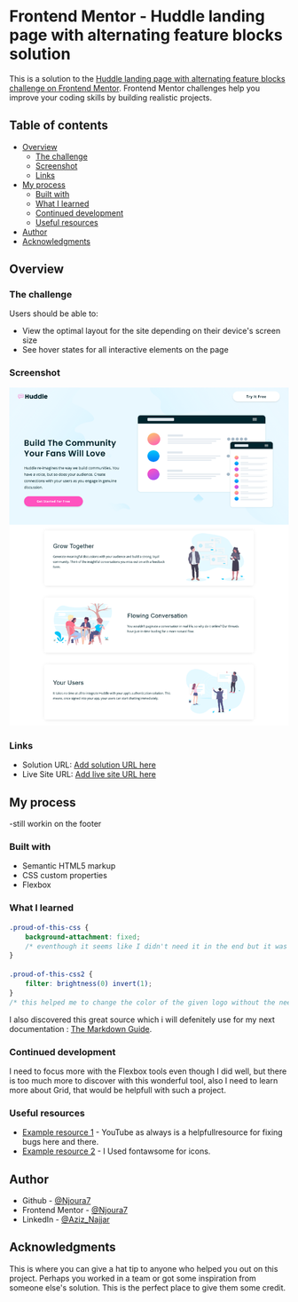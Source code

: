 # Frontend Mentor - Huddle landing page with alternating feature blocks solution

This is a solution to the [Huddle landing page with alternating feature blocks challenge on Frontend Mentor](https://www.frontendmentor.io/challenges/huddle-landing-page-with-alternating-feature-blocks-5ca5f5981e82137ec91a5100). Frontend Mentor challenges help you improve your coding skills by building realistic projects.

## Table of contents

- [Overview](#overview)
  - [The challenge](#the-challenge)
  - [Screenshot](#screenshot)
  - [Links](#links)
- [My process](#my-process)
  - [Built with](#built-with)
  - [What I learned](#what-i-learned)
  - [Continued development](#continued-development)
  - [Useful resources](#useful-resources)
- [Author](#author)
- [Acknowledgments](#acknowledgments)

## Overview

### The challenge

Users should be able to:

- View the optimal layout for the site depending on their device's screen size
- See hover states for all interactive elements on the page

### Screenshot

![](screenshot.png)

### Links

- Solution URL: [Add solution URL here](https://your-solution-url.com)
- Live Site URL: [Add live site URL here](https://your-live-site-url.com)

## My process

-still workin on the footer

### Built with

- Semantic HTML5 markup
- CSS custom properties
- Flexbox

### What I learned

```css
.proud-of-this-css {
	background-attachment: fixed;
	/* eventhough it seems like I didn't need it in the end but it was helpfull through the process and I will definetly use it in the future */
}

.proud-of-this-css2 {
	filter: brightness(0) invert(1);
}
/* this helped me to change the color of the given logo without the need of another logo which I will definetly need in my future project */
```

I also discovered this great source which i will defenitely use for my next documentation :
[The Markdown Guide](https://www.markdownguide.org/).

### Continued development

I need to focus more with the Flexbox tools even though I did well, but there is too much more to discover with this wonderful tool, also I need to learn more about Grid, that would be helpfull with such a project.

### Useful resources

- [Example resource 1](https://www.youtube.com) - YouTube as always is a helpfullresource for fixing bugs here and there.
- [Example resource 2](https://fontawesome.com) - I Used fontawsome for icons.

## Author

- Github - [@Njoura7](https://github.com/Njoura7)
- Frontend Mentor - [@Njoura7](https://www.frontendmentor.io/profile/Njoura7)
- LinkedIn - [@Aziz_Najjar](https://www.linkedin.com/in/aziz-najjar-400672200/)

## Acknowledgments

This is where you can give a hat tip to anyone who helped you out on this project. Perhaps you worked in a team or got some inspiration from someone else's solution. This is the perfect place to give them some credit.
